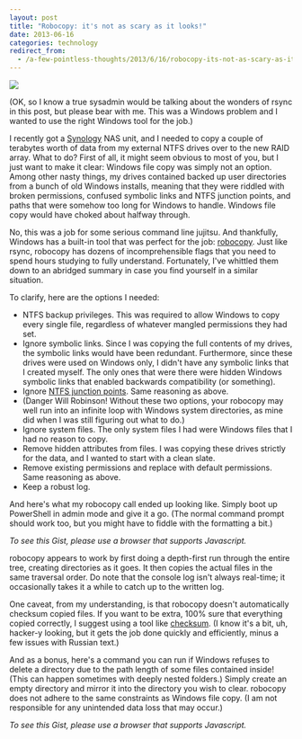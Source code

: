 ```yaml
---
layout: post
title: "Robocopy: it's not as scary as it looks!"
date: 2013-06-16
categories: technology
redirect_from:
  - /a-few-pointless-thoughts/2013/6/16/robocopy-its-not-as-scary-as-it-looks/
---
```


<img src="https://static1.squarespace.com/static/51b3f330e4b062dc340fa8fd/t/51be7beae4b090c42fe54e4d/1371438059771/Robocopy.gif?format=750w" />

(OK, so I know a true sysadmin would be talking about the wonders of rsync in this post, but please bear with me. This was a Windows problem and I wanted to use the right Windows tool for the job.)

I recently got a [Synology](http://www.synology.com/) NAS unit, and I needed to copy a couple of terabytes worth of data from my external NTFS drives over to the new RAID array. What to do? First of all, it might seem obvious to most of you, but I just want to make it clear: Windows file copy was simply not an option. Among other nasty things, my drives contained backed up user directories from a bunch of old Windows installs, meaning that they were riddled with broken permissions, confused symbolic links and NTFS junction points, and paths that were somehow too long for Windows to handle. Windows file copy would have choked about halfway through.

No, this was a job for some serious command line jujitsu. And thankfully, Windows has a built-in tool that was perfect for the job: [robocopy](https://technet.microsoft.com/en-us/library/cc733145(v=ws.10).aspx). Just like rsync, robocopy has dozens of incomprehensible flags that you need to spend hours studying to fully understand. Fortunately, I've whittled them down to an abridged summary in case you find yourself in a similar situation.

<!--more-->

To clarify, here are the options I needed: 

* NTFS backup privileges. This was required to allow Windows to copy every single file, regardless of whatever mangled permissions they had set.
* Ignore symbolic links. Since I was copying the full contents of my drives, the symbolic links would have been redundant. Furthermore, since these drives were used on Windows only, I didn't have any symbolic links that I created myself. The only ones that were there were hidden Windows symbolic links that enabled backwards compatibility (or something).
* Ignore [NTFS junction points](http://en.wikipedia.org/wiki/NTFS_junction_point). Same reasoning as above.
* (Danger Will Robinson! Without these two options, your robocopy may well run into an infinite loop with Windows system directories, as mine did when I was still figuring out what to do.) 
* Ignore system files. The only system files I had were Windows files that I had no reason to copy.
* Remove hidden attributes from files. I was copying these drives strictly for the data, and I wanted to start with a clean slate.
* Remove existing permissions and replace with default permissions. Same reasoning as above. 
* Keep a robust log.

And here's what my robocopy call ended up looking like. Simply boot up PowerShell in admin mode and give it a go. (The normal command prompt should work too, but you might have to fiddle with the formatting a bit.)

<noscript><p><em>To see this Gist, please use a browser that supports Javascript.</em></p></noscript>
<script src="https://gist.github.com/archagon/5791332.js"></script>

robocopy appears to work by first doing a depth-first run through the entire tree, creating directories as it goes. It then copies the actual files in the same traversal order. Do note that the console log isn't always real-time; it occasionally takes it a while to catch up to the written log.

One caveat, from my understanding, is that robocopy doesn't automatically checksum copied files. If you want to be extra, 100% sure that everything copied correctly, I suggest using a tool like [checksum](http://corz.org/windows/software/checksum/). (I know it's a bit, uh, hacker-y looking, but it gets the job done quickly and efficiently, minus a few issues with Russian text.)

And as a bonus, here's a command you can run if Windows refuses to delete a directory due to the path length of some files contained inside! (This can happen sometimes with deeply nested folders.) Simply create an empty directory and mirror it into the directory you wish to clear. robocopy does not adhere to the same constraints as Windows file copy. (I am not responsible for any unintended data loss that may occur.)

<noscript><p><em>To see this Gist, please use a browser that supports Javascript.</em></p></noscript>
<script src="https://gist.github.com/archagon/5791339.js"></script>